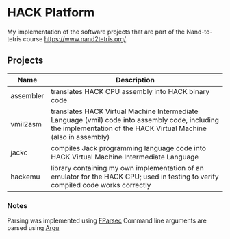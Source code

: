 # HACK Platform

My implementation of the software projects that are part of the Nand-to-tetris course https://www.nand2tetris.org/

## Projects

| Name      | Description                                                                                                                                                       |
|-----------|-------------------------------------------------------------------------------------------------------------------------------------------------------------------|
| assembler | translates HACK CPU assembly into HACK binary code                                                                                                                |
| vmil2asm  | translates HACK Virtual Machine Intermediate Language (vmil) code into assembly code, including the implementation of the HACK Virtual Machine (also in assembly) |
| jackc     | compiles Jack programming language code into HACK Virtual Machine Intermediate Language                                                                           |
| hackemu   | library containing my own implementation of an emulator for the HACK CPU; used in testing to verify compiled code works correctly                                 |

### Notes

Parsing was implemented using [FParsec](https://www.quanttec.com/fparsec/)
Command line arguments are parsed using [Argu](https://fsprojects.github.io/Argu/)

